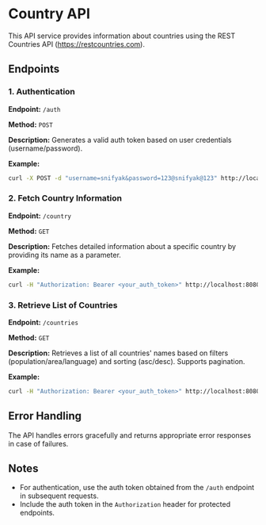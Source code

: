 
# Country API

This API service provides information about countries using the REST Countries API (https://restcountries.com).

<!-- http://localhost:8080/countries/filter?population=100000000&area=500000&sort=desc&page=2&itemsPerPage=5 -->

## Endpoints

### 1. Authentication

**Endpoint:** `/auth`

**Method:** `POST`

**Description:** Generates a valid auth token based on user credentials (username/password).

**Example:**

```bash
curl -X POST -d "username=snifyak&password=123@snifyak@123" http://localhost:8080/auth
```

### 2. Fetch Country Information

**Endpoint:** `/country`

**Method:** `GET`

**Description:** Fetches detailed information about a specific country by providing its name as a parameter.

**Example:**

```bash
curl -H "Authorization: Bearer <your_auth_token>" http://localhost:8080/country?name=India
```

### 3. Retrieve List of Countries

**Endpoint:** `/countries`

**Method:** `GET`

**Description:** Retrieves a list of all countries' names based on filters (population/area/language) and sorting (asc/desc). Supports pagination.

**Example:**

```bash
curl -H "Authorization: Bearer <your_auth_token>" http://localhost:8080/countries/filter?population=250000&sort=asc&page=1
```

## Error Handling

The API handles errors gracefully and returns appropriate error responses in case of failures.

## Notes

- For authentication, use the auth token obtained from the `/auth` endpoint in subsequent requests.
- Include the auth token in the `Authorization` header for protected endpoints.
